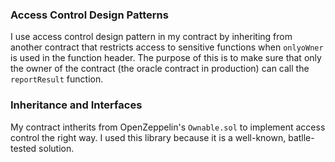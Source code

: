 ### Access Control Design Patterns

I use access control design pattern in my contract by inheriting from another contract that restricts access to 
sensitive functions when `onlyoWner` is used in the function header. The purpose of this is to make sure that 
only the owner of the contract (the oracle contract in production) can call the `reportResult` function. 

### Inheritance and Interfaces

My contract intherits from OpenZeppelin's `Ownable.sol` to implement access control 
the right way. I used this library because it is a well-known, batlle-tested solution.



